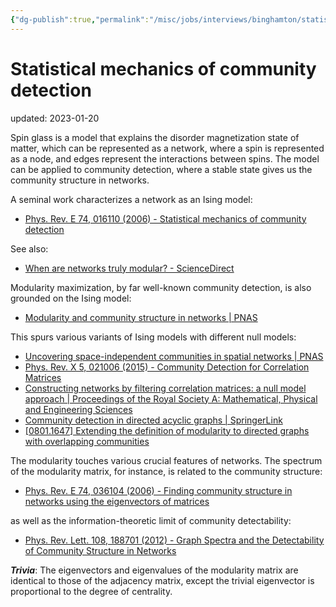 ```yaml
---
{"dg-publish":true,"permalink":"/misc/jobs/interviews/binghamton/statistical-mechanics-of-community-detection/","dgPassFrontmatter":true}
---
```



# Statistical mechanics of community detection
updated: 2023-01-20

Spin glass is a model that explains the disorder magnetization state of matter, which can be represented as a network, where a spin is represented as a node, and edges represent the interactions between spins. The model can be applied to community detection, where a stable state gives us the community structure in networks. 

A seminal work characterizes a network as an Ising model:

- [Phys. Rev. E 74, 016110 (2006) - Statistical mechanics of community detection](https://journals.aps.org/pre/abstract/10.1103/PhysRevE.74.016110)

See also: 

- [When are networks truly modular? - ScienceDirect](https://www.sciencedirect.com/science/article/abs/pii/S0167278906003678)

Modularity maximization, by far well-known community detection, is also grounded on the Ising model:

- [Modularity and community structure in networks | PNAS](https://www.pnas.org/doi/10.1073/pnas.0601602103)

This spurs various variants of Ising models with different null models: 
- [Uncovering space-independent communities in spatial networks | PNAS](https://www.pnas.org/doi/full/10.1073/pnas.1018962108)
- [Phys. Rev. X 5, 021006 (2015) - Community Detection for Correlation Matrices](https://journals.aps.org/prx/abstract/10.1103/PhysRevX.5.021006)
- [Constructing networks by filtering correlation matrices: a null model approach | Proceedings of the Royal Society A: Mathematical, Physical and Engineering Sciences](https://royalsocietypublishing.org/doi/full/10.1098/rspa.2019.0578)
- [Community detection in directed acyclic graphs | SpringerLink](https://link.springer.com/article/10.1140/epjb/e2015-60226-y)
- [[0801.1647] Extending the definition of modularity to directed graphs with overlapping communities](https://arxiv.org/abs/0801.1647)

The modularity touches various crucial features of networks. The spectrum of the modularity matrix, for instance, is related to the community structure:

- [Phys. Rev. E 74, 036104 (2006) - Finding community structure in networks using the eigenvectors of matrices](https://journals.aps.org/pre/abstract/10.1103/PhysRevE.74.036104)

as well as the information-theoretic limit of community detectability: 

- [Phys. Rev. Lett. 108, 188701 (2012) - Graph Spectra and the Detectability of Community Structure in Networks](https://journals.aps.org/prl/abstract/10.1103/PhysRevLett.108.188701)

***Trivia***:  The eigenvectors and eigenvalues of the modularity matrix are identical to those of the adjacency matrix, except the trivial eigenvector is proportional to the degree of centrality. 


